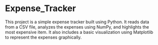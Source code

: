 # Expense_Tracker
  This project is a simple expense tracker built using Python. It reads data from a CSV file, analyzes the expenses using NumPy, and highlights the most expensive item. It also includes a basic visualization using Matplotlib to represent the expenses graphically.  
